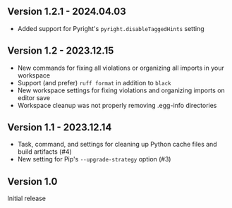 ## Version 1.2.1 - 2024.04.03

* Added support for Pyright's `pyright.disableTaggedHints` setting


## Version 1.2 - 2023.12.15

* New commands for fixing all violations or organizing all imports in your workspace
* Support (and prefer) `ruff format` in addition to `black`
* New workspace settings for fixing violations and organizing imports on editor save
* Workspace cleanup was not properly removing .egg-info directories


## Version 1.1 - 2023.12.14

* Task, command, and settings for cleaning up Python cache files and build artifacts (#4)
* New setting for Pip's `--upgrade-strategy` option (#3)


## Version 1.0

Initial release
